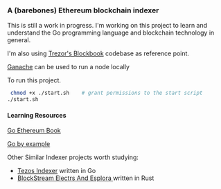 ### A (barebones) Ethereum blockchain indexer

This is still a work in progress. I'm working on this project to learn and understand the Go programming language and blockchain technology in general.

I'm also using [Trezor's Blockbook](https://github.com/trezor/blockbook) codebase as reference point.

[Ganache](https://trufflesuite.com/ganache/) can be used to run a node locally

To run this project.

```sh
 chmod +x ./start.sh    # grant permissions to the start script
./start.sh
```

#### Learning Resources

[Go Ethereum Book](https://goethereumbook.org/)

[Go by example](https://gobyexample.com/)

Other Similar Indexer projects worth studying:

- [Tezos Indexer](https://github.com/blockwatch-cc/tzindex) written in Go
- [BlockStream Electrs And Esplora ](https://github.com/Blockstream/electrs) written in Rust
